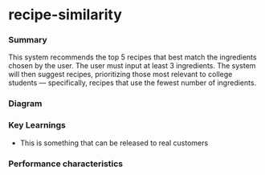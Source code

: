 # recipe-similarity

### Summary

This system recommends the top 5 recipes that best match the ingredients chosen by the user. The user must input at
least 3 ingredients. The system will then suggest recipes, prioritizing those most relevant to college students —
specifically, recipes that use the fewest number of ingredients.

### Diagram

### Key Learnings

- This is something that can be released to real customers

### Performance characteristics
